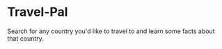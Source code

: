 # Travel-Pal
Search for any country you'd like to travel to and learn some facts about that country.
